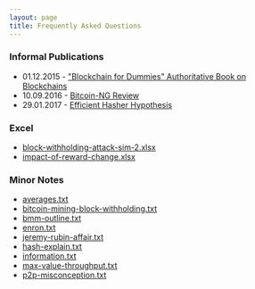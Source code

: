 ```yaml
---
layout: page
title: Frequently Asked Questions
---
```



### Informal Publications

* 01.12.2015 - ["Blockchain for Dummies" Authoritative Book on Blockchains](http://www.truthcoin.info/images/blockchainz.pdf)
* 10.09.2016 - [Bitcoin-NG Review](http://www.truthcoin.info/images/bitcoin-ng.txt)
* 29.01.2017 - [Efficient Hasher Hypothesis](http://www.truthcoin.info/images/efficient-hasher-hypothesis.txt)


### Excel

* [block-withholding-attack-sim-2.xlsx](http://www.truthcoin.info/images/block-withholding-attack-sim-2.xlsx)
* [impact-of-reward-change.xlsx](http://www.truthcoin.info/images/impact-of-reward-change.xlsx)

### Minor Notes

* [averages.txt](http://www.truthcoin.info/images/averages.txt)
* [bitcoin-mining-block-withholding.txt](http://www.truthcoin.info/images/bitcoin-mining-block-withholding.txt)
* [bmm-outline.txt](http://www.truthcoin.info/images/bmm-outline.txt)
* [enron.txt](http://www.truthcoin.info/images/enron.txt)
* [jeremy-rubin-affair.txt](http://www.truthcoin.info/images/jeremy-rubin-affair.txt)
* [hash-explain.txt](http://www.truthcoin.info/images/hash-explain.txt)
* [information.txt](http://www.truthcoin.info/images/information.txt)
* [max-value-throughput.txt](http://www.truthcoin.info/images/max-value-throughput.txt)
* [p2p-misconception.txt](http://www.truthcoin.info/images/p2p-misconception.txt)

